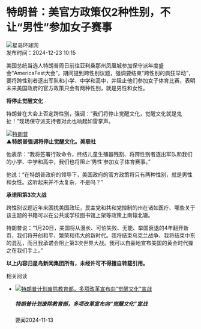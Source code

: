 # 特朗普：美官方政策仅2种性别，不让“男性”参加女子赛事

![星岛环球网](/statics/images/logo.png)  
发布时间：2024-12-23 10:15

美国总统当选人特朗普周日前往亚利桑那州凤凰城参加保守派年度盛会“AmericaFest大会”，期间提到跨性别议题，强调要结束“跨性别的疯狂举动”，要将跨性别者逐出军队和小学、中学和高中，并阻止他们参加女子体育比赛，表明未来美国政府的官方政策只会有两种性别，就是男性和女性。

**将停止觉醒文化**

特朗普在大会上否定跨性别，强调：“我们将停止觉醒文化，觉醒文化就是鬼扯！”现场保守派支持者对此也响起如雷掌声。

[![特朗普](/upload/resources/image/2024/12/23/2350060_800x99999.jpg)](/upload/resources/image/2024/12/23/2350060.jpg)  
**▲特朗普强调将停止觉醒文化。美联社**

他表示：“我将签署行政命令，终结儿童生殖器残割、将跨性别者逐出军队和我们的小学、中学和高中，我们也将阻止‘男性’参加女子体育赛事。”

他说：“在特朗普政府的领导下，美国政府的官方政策将只有两种性别，就是男性和女性。这听起来并不太复杂，不是吗？”

**承诺阻第3次大战**

跨性别议题近年来困扰美国政坛，民主党和共和党控制的州在诸如医疗、哪些关于该主题的书籍可以在公共或学校图书馆上架等政策上南辕北辙。

特朗普说：“1月20日，美国将从漫长、可怕失败、无能、举国衰退的4年翻开新页，我们将开创和平、繁荣和伟大的新时代。我将结束乌克兰战争、我将结束中东的混乱，而且我承诺会阻止第3次世界大战。我可以自豪地宣布美国的黄金时代操之在我们手上。”

**以上内容归星岛新闻集团所有，未经许可不得擅自转载引用。**

相关阅读

- [![特朗普计划废除教育部，多项改革宣布向“觉醒文化”宣战](/upload/resources/image/2024/11/13/2330652_124x70c.jpg)](/c/2024-11-13/3934778.shtml)  
  ##### 特朗普计划废除教育部，多项改革宣布向“觉醒文化”宣战  
  要闻2024-11-13